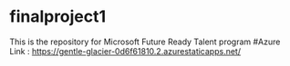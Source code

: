 # finalproject1
This is the repository for Microsoft Future Ready Talent program
#Azure Link : https://gentle-glacier-0d6f61810.2.azurestaticapps.net/
